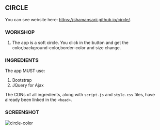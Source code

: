 CIRCLE
------
You can see website here: https://shamansarii.github.io/circle/.

### WORKSHOP

1. The app is a soft circle. You click in the button and get the color,background-color,border-color and size change.

### INGREDIENTS

The app MUST use:
1. Bootstrap
2. JQuery for Ajax

The CDNs of all ingredients, along with `script.js` and `style.css` files, have already been linked in the `<head>`.

### SCREENSHOT

![circle-color](https://user-images.githubusercontent.com/38943439/46165125-40f72380-c2a9-11e8-8b8b-8f9f8c53b499.png)
